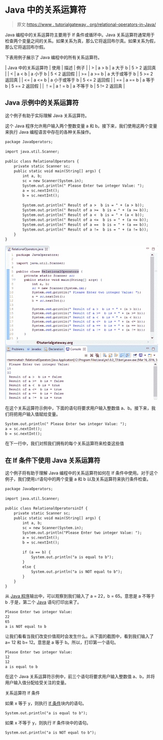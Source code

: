 # Java 中的关系运算符

> 原文:[https://www . tutorialgateway . org/relational-operators-in-Java/](https://www.tutorialgateway.org/relational-operators-in-java/)

Java 编程中的关系运算符主要用于 If 条件或循环中。Java 关系运算符通常用于检查两个变量之间的关系。如果关系为真，那么它将返回布尔真。如果关系为假，那么它将返回布尔假。

下表用例子展示了 Java 编程中的所有关系运算符。

| Java 中的关系运算符 | 使用 | 描述 | 例子 |
| > | a > b | a 大于 b | 5 > 2 返回真 |
| < | a < b | a 小于 b | 5 < 2 返回假 |
| >= | a >= b | a 大于或等于 b | 5 >= 2 返回真 |
| <= | a <= b | a 小于或等于 b | 5 <= 2 返回假 |
| == | a == b | a 等于 b | 5 == 2 返回假 |
| ！= | a！= b | a 不等于 b | 5 != 2 返回真 |

## Java 示例中的关系运算符

这个例子有助于实际理解 Java 关系运算符。

这个 Java 程序允许用户输入两个整数变量 a 和 b。接下来，我们使用这两个变量来执行 Java 编程语言中存在的各种关系操作。

```
package JavaOperators;

import java.util.Scanner;

public class RelationalOperators {
	private static Scanner sc;
	public static void main(String[] args) {
		int a, b;
		sc = new Scanner(System.in);
		System.out.println(" Please Enter two integer Value: ");
		a = sc.nextInt();
		b = sc.nextInt();

		System.out.println(" Result of a >  b is = " + (a > b));
		System.out.println(" Result of a >=  b is = " + (a >= b));
		System.out.println(" Result of a <  b is = " + (a < b));
		System.out.println(" Result of a <=  b is = " + (a <= b));
		System.out.println(" Result of a ==  b is = " + (a == b));
		System.out.println(" Result of a !=  b is = " + (a != b));
	}
}
```

![Relational Operators in Java 1](img/12cc5fedffcc1b3bbe7ada9e26aec28d.png)

在这个关系运算符示例中，下面的语句将要求用户输入整数值 a、b。接下来，我们将把用户输入值赋给变量。

```
System.out.println(" Please Enter two integer Value: ");
a = sc.nextInt();
b = sc.nextInt();
```

在下一行中，我们对照我们拥有的每个关系运算符来检查这些值

## 在 If 条件下使用 Java 关系运算符

这个例子将有助于理解 Java 编程中的关系运算符如何在 If 条件中使用。对于这个例子，我们使用`if`语句中的两个变量 a 和 b 以及关系运算符来执行条件检查。

```
package JavaOperators;

import java.util.Scanner;

public class RelationalOperatorsinIf {
	private static Scanner sc;
	public static void main(String[] args) {
		int a, b;
		sc = new Scanner(System.in);
		System.out.println("Please Enter two integer Value: ");
		a = sc.nextInt();
		b = sc.nextInt();

		if (a == b) {
			System.out.println("a is equal to b");
		}
		else {
			System.out.println("a is NOT equal to b");
		}
	}
}
```

从 [Java 程序](https://www.tutorialgateway.org/learn-java-programs/)输出中，可以观察到我们输入了 a = 22，b = 65。意思是 a 不等于 b .于是，第二个 [Java](https://www.tutorialgateway.org/java-tutorial/) 语句打印出来了。

```
Please Enter two integer Value: 
22
65
a is NOT equal to b
```

让我们看看当我们改变价值观时会发生什么。从下面的截图中，看到我们输入了 a= 12 和 b= 12。意思是 a 等于 b。所以，打印第一个语句。

```
Please Enter two integer Value: 
12
12
a is equal to b
```

在这个 Java 关系运算符示例中，前三个语句将要求用户输入整数值 a、b，并将用户输入值分配给受关注的变量。

关系运算符 If 条件

如果 x 等于 y，则执行 [If 条件](https://www.tutorialgateway.org/java-if-statement/)块内的语句。

```
System.out.println("a is equal to b");
```

如果 x 不等于 y，则执行 If 条件块中的语句。

```
System.out.println("a is NOT equal to b");
```